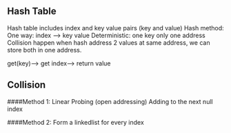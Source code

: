 ## Hash Table
Hash table includes index and key value pairs (key and value)
Hash method:
    One way: index --> key value 
    Deterministic: one key only one address 
Collision happen when hash address 2 values at same address,
we can store both in one address.

get(key)--> get index--> return value 

## Collision 
####Method 1: Linear Probing (open addressing)
Adding to the next null index 

####Method 2: 
Form a linkedlist for every index
